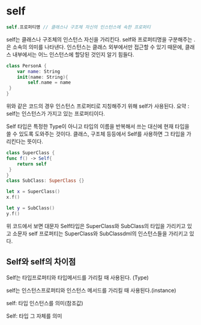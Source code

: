 # self

```swift
self.프로퍼티명 // 클래스나 구조체 자신의 인스턴스에 속한 프로퍼티
```

self는 클래스나 구조체의 인스턴스 자신을 가리킨다. self와 프로퍼티명을 구분해주는 . 은 소속의 의미를 나타낸다. 인스턴스는 클래스 외부에서만 접근할 수 있기 때문에, 클래스 내부에서는 어느 인스턴스에 할당된 것인지 알기 힘들다.

```swift
class PersonA {
	var name: String
	init(name: String){
		self.name = name
 }
}
```

위와 같은 코드의 경우 인스턴스 프로퍼티로 지칭해주기 위해 self가 사용된다.
요약 : self는 인스턴스가 가지고 있는 프로퍼티이다.

Self 타입은 특정한 Type이 아니고 타입의 이름을 반복해서 쓰는 대신에 현재 타입을 쓸 수 있도록 도와주는 것이다. 클래스, 구조체 등등에서 Self를 사용하면 그 타입을 가리킨다는 뜻이다.

```swift
class SuperClass {
func f() -> Self{
	return self
 }
}
class SubClass: SuperClass {}

let x = SuperClass()
x.f()

let y = SubClass()
y.f()
```

위 코드에서 보면 대문자 Self타입은 SuperClass와 SubClass의 타입을 가리키고 있고 소문자 self 프로퍼티는 SuperClass와 SubClassdml의 인스턴스들을 가리키고 있다.

## Self와 self의 차이점

Self는 타입프로퍼티와 타입메서드를 가리킬 때 사용된다. (Type)

self는 인스턴스프로퍼티와 인스턴스 메서드를 가리킬 때 사용된다.(instance)

self: 타입 인스턴스를 의미(참조값)

Self: 타입 그 자체를 의미